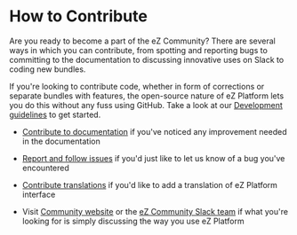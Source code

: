 # How to Contribute

Are you ready to become a part of the eZ Community? There are several ways in which you can contribute, from spotting and reporting bugs to committing to the documentation to discussing innovative uses on Slack to coding new bundles.

If you're looking to contribute code, whether in form of corrections or separate bundles with features, the open-source nature of eZ Platform lets you do this without any fuss using GitHub. Take a look at our [Development guidelines](development_guidelines.md) to get started.

- [Contribute to documentation](documentation.md) if you've noticed any improvement needed in the documentation

- [Report and follow issues](report_follow_issues.md) if you'd just like to let us know of a bug you've encountered

- [Contribute translations](translations.md) if you'd like to add a translation of eZ Platform interface

- Visit [Community website](http://share.ez.no) or the [eZ Community Slack team](https://ezcommunity.slack.com/) if what you're looking for is simply discussing the way you use eZ Platform
 

